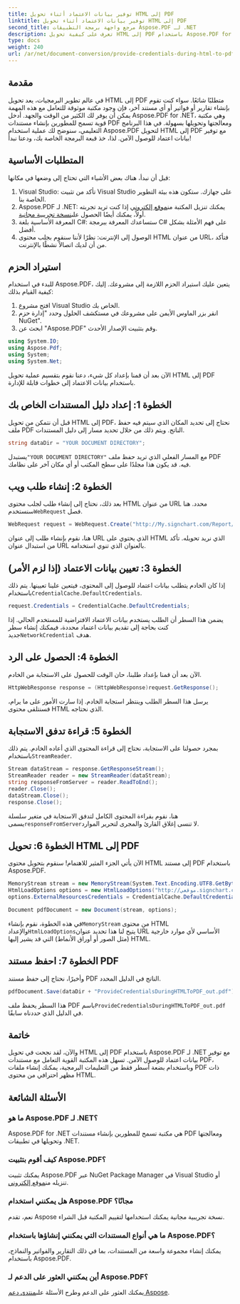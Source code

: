 ```yaml
---
title: توفير بيانات الاعتماد أثناء تحويل HTML إلى PDF
linktitle: توفير بيانات الاعتماد أثناء تحويل HTML إلى PDF
second_title: مرجع واجهة برمجة التطبيقات Aspose.PDF لـ .NET
description: تعرف على كيفية تحويل HTML إلى PDF باستخدام Aspose.PDF for .NET من خلال هذا الدليل التفصيلي. مثالي للمطورين الذين يتطلعون إلى تبسيط عملية إنشاء المستندات.
type: docs
weight: 240
url: /ar/net/document-conversion/provide-credentials-during-html-to-pdf/
---
```

## مقدمة

في عالم تطوير البرمجيات، يعد تحويل HTML إلى PDF متطلبًا شائعًا. سواء كنت تقوم بإنشاء تقارير أو فواتير أو أي مستند آخر، فإن وجود مكتبة موثوقة للتعامل مع هذه المهمة يمكن أن يوفر لك الكثير من الوقت والجهد. أدخل Aspose.PDF for .NET، وهي مكتبة قوية تسمح للمطورين بإنشاء مستندات PDF ومعالجتها وتحويلها بسهولة. في هذا البرنامج التعليمي، سنوضح لك عملية استخدام Aspose.PDF لتحويل HTML إلى PDF مع توفير بيانات اعتماد للوصول الآمن. لذا، خذ قبعة البرمجة الخاصة بك، ودعنا نبدأ!

## المتطلبات الأساسية

قبل أن نبدأ، هناك بعض الأشياء التي تحتاج إلى وضعها في مكانها:

1. Visual Studio: تأكد من تثبيت Visual Studio على جهازك. ستكون هذه بيئة التطوير الخاصة بنا.
2.  Aspose.PDF لـ .NET: يمكنك تنزيل المكتبة من[موقع إلكتروني](https://releases.aspose.com/pdf/net/) إذا كنت تريد تجربته أولاً، يمكنك أيضًا الحصول على[نسخة تجريبية مجانية](https://releases.aspose.com/).
3. المعرفة الأساسية بلغة C#: ستساعدك المعرفة ببرمجة C# على فهم الأمثلة بشكل أفضل.
4. الوصول إلى الإنترنت: نظرًا لأننا سنقوم بجلب محتوى HTML من عنوان URL، فتأكد من أن لديك اتصالاً نشطًا بالإنترنت.

## استيراد الحزم

للبدء في استخدام Aspose.PDF، يتعين عليك استيراد الحزم اللازمة إلى مشروعك. إليك كيفية القيام بذلك:

1. افتح مشروع Visual Studio الخاص بك.
2. انقر بزر الماوس الأيمن على مشروعك في مستكشف الحلول وحدد "إدارة حزم NuGet".
3. ابحث عن "Aspose.PDF" وقم بتثبيت الإصدار الأحدث.

```csharp
using System.IO;
using Aspose.Pdf;
using System;
using System.Net;
```
الآن بعد أن قمنا بإعداد كل شيء، دعنا نقوم بتقسيم عملية تحويل HTML إلى PDF باستخدام بيانات الاعتماد إلى خطوات قابلة للإدارة.

## الخطوة 1: إعداد دليل المستندات الخاص بك

قبل أن نتمكن من تحويل HTML إلى PDF، نحتاج إلى تحديد المكان الذي سيتم فيه حفظ ملف PDF الناتج. ويتم ذلك من خلال تحديد مسار إلى دليل المستندات.

```csharp
string dataDir = "YOUR DOCUMENT DIRECTORY";
```

 يستبدل`"YOUR DOCUMENT DIRECTORY"` مع المسار الفعلي الذي تريد حفظ ملف PDF فيه. قد يكون هذا مجلدًا على سطح المكتب أو أي مكان آخر على نظامك.

## الخطوة 2: إنشاء طلب ويب

 بعد ذلك، نحتاج إلى إنشاء طلب لجلب محتوى HTML من عنوان URL محدد. هنا سنستخدم`WebRequest` فصل.

```csharp
WebRequest request = WebRequest.Create("http://My.signchart.com/Report/PrintBook.asp?ProjectGuid=6FB9DBB0-");
```

هنا، نقوم بإنشاء طلب إلى عنوان URL الذي يحتوي على HTML الذي نريد تحويله. تأكد من استبدال عنوان URL بالعنوان الذي تنوي استخدامه.

## الخطوة 3: تعيين بيانات الاعتماد (إذا لزم الأمر)

إذا كان الخادم يتطلب بيانات اعتماد للوصول إلى المحتوى، فيتعين علينا تعيينها. يتم ذلك باستخدام`CredentialCache.DefaultCredentials`.

```csharp
request.Credentials = CredentialCache.DefaultCredentials;
```

 يضمن هذا السطر أن الطلب يستخدم بيانات الاعتماد الافتراضية للمستخدم الحالي. إذا كنت بحاجة إلى تقديم بيانات اعتماد محددة، فيمكنك إنشاء سطر جديد`NetworkCredential` هدف.

## الخطوة 4: الحصول على الرد

الآن بعد أن قمنا بإعداد طلبنا، حان الوقت للحصول على الاستجابة من الخادم.

```csharp
HttpWebResponse response = (HttpWebResponse)request.GetResponse();
```

يرسل هذا السطر الطلب وينتظر استجابة الخادم. إذا سارت الأمور على ما يرام، فسنتلقى محتوى HTML الذي نحتاجه.

## الخطوة 5: قراءة تدفق الاستجابة

 بمجرد حصولنا على الاستجابة، نحتاج إلى قراءة المحتوى الذي أعاده الخادم. يتم ذلك باستخدام`StreamReader`.

```csharp
Stream dataStream = response.GetResponseStream();
StreamReader reader = new StreamReader(dataStream);
string responseFromServer = reader.ReadToEnd();
reader.Close();
dataStream.Close();
response.Close();
```

 هنا، نقوم بقراءة المحتوى الكامل لتدفق الاستجابة في متغير سلسلة يسمى`responseFromServer`لا تنسى إغلاق القارئ والمجرى لتحرير الموارد.

## الخطوة 6: تحويل HTML إلى PDF

الآن يأتي الجزء المثير للاهتمام! سنقوم بتحويل محتوى HTML إلى مستند PDF باستخدام Aspose.PDF.

```csharp
MemoryStream stream = new MemoryStream(System.Text.Encoding.UTF8.GetBytes(responseFromServer));
HtmlLoadOptions options = new HtmlLoadOptions("http://موقعي.signchart.com/");
options.ExternalResourcesCredentials = CredentialCache.DefaultCredentials;

Document pdfDocument = new Document(stream, options);
```

في هذه الخطوة، نقوم بإنشاء`MemoryStream` من محتوى HTML والإعداد`HtmlLoadOptions`يتيح لنا هذا تحديد عنوان URL الأساسي لأي موارد خارجية (مثل الصور أو أوراق الأنماط) التي قد يشير إليها HTML.

## الخطوة 7: احفظ مستند PDF

وأخيرًا، نحتاج إلى حفظ مستند PDF الناتج في الدليل المحدد.

```csharp
pdfDocument.Save(dataDir + "ProvideCredentialsDuringHTMLToPDF_out.pdf");
```

 هذا السطر يحفظ ملف PDF باسم`ProvideCredentialsDuringHTMLToPDF_out.pdf` في الدليل الذي حددناه سابقًا.

## خاتمة

والآن، لقد نجحت في تحويل HTML إلى PDF باستخدام Aspose.PDF لـ .NET مع توفير بيانات اعتماد للوصول الآمن. تسهل هذه المكتبة القوية التعامل مع مستندات PDF، وباستخدام بضعة أسطر فقط من التعليمات البرمجية، يمكنك إنشاء ملفات PDF ذات مظهر احترافي من محتوى HTML. 

## الأسئلة الشائعة

### ما هو Aspose.PDF لـ .NET؟
Aspose.PDF for .NET هي مكتبة تسمح للمطورين بإنشاء مستندات PDF ومعالجتها وتحويلها في تطبيقات .NET.

### كيف أقوم بتثبيت Aspose.PDF؟
 يمكنك تثبيت Aspose.PDF عبر NuGet Package Manager في Visual Studio أو تنزيله من[موقع إلكتروني](https://releases.aspose.com/pdf/net/).

### هل يمكنني استخدام Aspose.PDF مجانًا؟
نعم، تقدم Aspose نسخة تجريبية مجانية يمكنك استخدامها لتقييم المكتبة قبل الشراء.

### ما هي أنواع المستندات التي يمكنني إنشاؤها باستخدام Aspose.PDF؟
يمكنك إنشاء مجموعة واسعة من المستندات، بما في ذلك التقارير والفواتير والنماذج، باستخدام Aspose.PDF.

### أين يمكنني العثور على الدعم لـ Aspose.PDF؟
 يمكنك العثور على الدعم وطرح الأسئلة على[منتدى دعم Aspose](https://forum.aspose.com/c/pdf/10).
